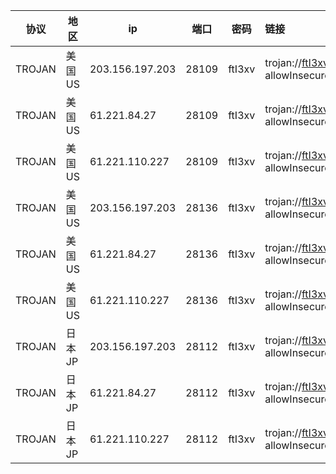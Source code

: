 |协议|地区|ip|端口|密码|链接|
|---|---|---|---|---|:---|
|TROJAN|美国US|203.156.197.203|28109|ftI3xv|trojan://ftI3xv@203.156.197.203:28109?allowInsecure=1&peer=ctldl.windowsupdate.com#IEPL+%C2%B7+%E7%BE%8E%E5%9B%BDUS+%C2%B7+88+%C2%B7+%E6%B2%AA%E6%B8%AFIEPL|
|TROJAN|美国US|61.221.84.27|28109|ftI3xv|trojan://ftI3xv@61.221.84.27:28109?allowInsecure=1&peer=ctldl.windowsupdate.com#IEPL+%C2%B7+%E7%BE%8E%E5%9B%BDUS+%C2%B7+88+%C2%B7+%E8%B1%AB%E5%8F%B0%E9%9A%A7%E9%81%93|
|TROJAN|美国US|61.221.110.227|28109|ftI3xv|trojan://ftI3xv@61.221.110.227:28109?allowInsecure=1&peer=ctldl.windowsupdate.com#IEPL+%C2%B7+%E7%BE%8E%E5%9B%BDUS+%C2%B7+88+%C2%B7+%E5%8F%B0%E6%B9%BE%E9%9A%A7%E9%81%93|
|TROJAN|美国US|203.156.197.203|28136|ftI3xv|trojan://ftI3xv@203.156.197.203:28136?allowInsecure=1&peer=download.windowsupdate.com#IEPL+%C2%B7+%E7%BE%8E%E5%9B%BDUS+%C2%B7+36+%C2%B7+%E6%B2%AA%E6%B8%AFIEPL|
|TROJAN|美国US|61.221.84.27|28136|ftI3xv|trojan://ftI3xv@61.221.84.27:28136?allowInsecure=1&peer=download.windowsupdate.com#IEPL+%C2%B7+%E7%BE%8E%E5%9B%BDUS+%C2%B7+36+%C2%B7+%E8%B1%AB%E5%8F%B0%E9%9A%A7%E9%81%93|
|TROJAN|美国US|61.221.110.227|28136|ftI3xv|trojan://ftI3xv@61.221.110.227:28136?allowInsecure=1&peer=download.windowsupdate.com#IEPL+%C2%B7+%E7%BE%8E%E5%9B%BDUS+%C2%B7+36+%C2%B7+%E5%8F%B0%E6%B9%BE%E9%9A%A7%E9%81%93|
|TROJAN|日本JP|203.156.197.203|28112|ftI3xv|trojan://ftI3xv@203.156.197.203:28112?allowInsecure=1&peer=download.windowsupdate.com#IEPL+%C2%B7+%E6%97%A5%E6%9C%ACJP+%C2%B7+61+%C2%B7+%E6%B2%AA%E6%B8%AFIEPL|
|TROJAN|日本JP|61.221.84.27|28112|ftI3xv|trojan://ftI3xv@61.221.84.27:28112?allowInsecure=1&peer=download.windowsupdate.com#IEPL+%C2%B7+%E6%97%A5%E6%9C%ACJP+%C2%B7+61+%C2%B7+%E8%B1%AB%E5%8F%B0%E9%9A%A7%E9%81%93|
|TROJAN|日本JP|61.221.110.227|28112|ftI3xv|trojan://ftI3xv@61.221.110.227:28112?allowInsecure=1&peer=download.windowsupdate.com#IEPL+%C2%B7+%E6%97%A5%E6%9C%ACJP+%C2%B7+61+%C2%B7+%E5%8F%B0%E6%B9%BE%E9%9A%A7%E9%81%93|
